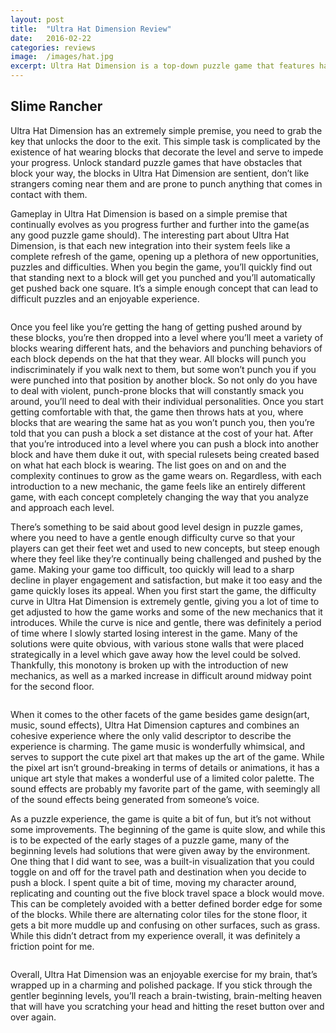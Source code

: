 ```yaml
---
layout: post
title:  "Ultra Hat Dimension Review"
date:   2016-02-22
categories: reviews
image:  /images/hat.jpg
excerpt: Ultra Hat Dimension is a top-down puzzle game that features hats, punching and increasingly difficult levels.  You’ll spend your time navigating around the level in an effort to grab the key and make it to the exit as punch-prone blocks hinder you if you get too close.
---
```

## Slime Rancher

Ultra Hat Dimension has an extremely simple premise, you need to grab the key that unlocks the door to the exit.  This simple task is complicated by the existence of hat wearing blocks that decorate the level and serve to impede your progress.  Unlock standard puzzle games that have obstacles that block your way, the blocks in Ultra Hat Dimension are sentient, don’t like strangers coming near them and are prone to punch anything that comes in contact with them.

Gameplay in Ultra Hat Dimension is based on a simple premise that continually evolves as you progress further and further into the game(as any good puzzle game should).  The interesting part about Ultra Hat Dimension, is that each new integration into their system feels like a complete refresh of the game, opening up a plethora of new opportunities, puzzles and difficulties.  When you begin the game, you’ll quickly find out that standing next to a block will get you punched and you’ll automatically get pushed back one square.  It’s a simple enough concept that can lead to difficult puzzles and an enjoyable experience.  

<img class="gfyitem" data-id="WindingCalmCoyote" />

Once you feel like you’re getting the hang of getting pushed around by these blocks, you’re then dropped into a level where you’ll meet a variety of blocks wearing different hats, and the behaviors and punching behaviors of each block depends on the hat that they wear.  All blocks will punch you indiscriminately if you walk next to them, but some won’t punch you if you were punched into that position by another block.  So not only do you have to deal with violent, punch-prone blocks that will constantly smack you around, you’ll need to deal with their individual personalities.  Once you start getting comfortable with that, the game then throws hats at you, where blocks that are wearing the same hat as you won’t punch you, then you’re told that you can push a block a set distance at the cost of your hat.  After that you’re introduced into a level where you can push a block into another block and have them duke it out, with special rulesets being created based on what hat each block is wearing.  The list goes on and on and the complexity continues to grow as the game wears on.  Regardless, with each introduction to a new mechanic, the game feels like an entirely different game, with each concept completely changing the way that you analyze and approach each level.

There’s something to be said about good level design in puzzle games, where you need to have a gentle enough difficulty curve so that your players can get their feet wet and used to new concepts, but steep enough where they feel like they’re continually being challenged and pushed by the game.  Making your game too difficult, too quickly will lead to a sharp decline in player engagement and satisfaction, but make it too easy and the game quickly loses its appeal.  When you first start the game, the difficulty curve in Ultra Hat Dimension is extremely gentle, giving you a lot of time to get adjusted to how the game works and some of the new mechanics that it introduces.  While the curve is nice and gentle, there was definitely a period of time where I slowly started losing interest in the game.  Many of the solutions were quite obvious, with various stone walls that were placed strategically in a level which gave away how the level could be solved.  Thankfully, this monotony is broken up with the introduction of new mechanics, as well as a marked increase in difficult around midway point for the second floor.

<img class="gfyitem" data-id="SameVillainousKakapo" />

When it comes to the other facets of the game besides game design(art, music, sound effects), Ultra Hat Dimension captures and combines an cohesive experience where the only valid descriptor to describe the experience is charming.  The game music is wonderfully whimsical, and serves to support the cute pixel art that makes up the art of the game.  While the pixel art isn’t ground-breaking in terms of details or animations, it has a unique art style that makes a wonderful use of a limited color palette.  The sound effects are probably my favorite part of the game, with seemingly all of the sound effects being generated from someone’s voice.

As a puzzle experience, the game is quite a bit of fun, but it’s not without some improvements.  The beginning of the game is quite slow, and while this is to be expected of the early stages of a puzzle game, many of the beginning levels had solutions that were given away by the environment.  One thing that I did want to see, was a built-in visualization that you could toggle on and off for the travel path and destination when you decide to push a block.  I spent quite a bit of time, moving my character around, replicating and counting out the five block travel space a block would move.  This can be completely avoided with a better defined border edge for some of the blocks.  While there are alternating color tiles for the stone floor, it gets a bit more muddle up and confusing on other surfaces, such as grass.  While this didn’t detract from my experience overall, it was definitely a friction point for me.

<img class="gfyitem" data-id="SlushyMatureGermanspaniel" />

Overall, Ultra Hat Dimension was an enjoyable exercise for my brain, that’s wrapped up in a charming and polished package.  If you stick through the gentler beginning levels, you’ll reach a brain-twisting, brain-melting heaven that will have you scratching your head and hitting the reset button over and over again.

